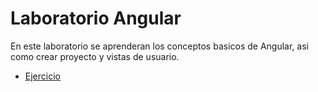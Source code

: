 # Laboratorio Angular

En este laboratorio se aprenderan los conceptos basicos de Angular, asi como crear proyecto y vistas de usuario.

- [Ejercicio](https://github.com/dahurtado/LemonCode/tree/main/angular/peliculas)